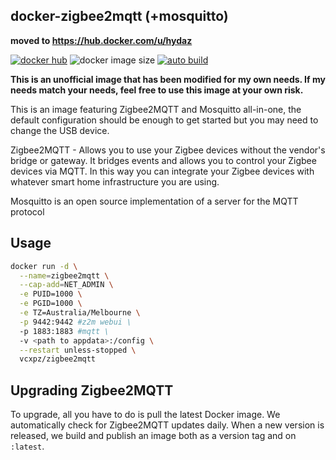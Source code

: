 ## docker-zigbee2mqtt (+mosquitto)

**moved to https://hub.docker.com/u/hydaz**


[![docker hub](https://img.shields.io/badge/docker_hub-link-blue?style=for-the-badge&logo=docker)](https://hub.docker.com/r/vcxpz/zigbee2mqtt) ![docker image size](https://img.shields.io/docker/image-size/vcxpz/zigbee2mqtt?style=for-the-badge&logo=docker) [![auto build](https://img.shields.io/badge/docker_builds-automated-blue?style=for-the-badge&logo=docker?color=d1aa67)](https://github.com/hydazz/docker-zigbee2mqtt/actions?query=workflow%3A"Auto+Builder+CI")

**This is an unofficial image that has been modified for my own needs. If my needs match your needs, feel free to use this image at your own risk.**

This is an image featuring Zigbee2MQTT and Mosquitto all-in-one, the default configuration should be enough to get started but you may need to change the USB device.

Zigbee2MQTT - Allows you to use your Zigbee devices without the vendor's bridge or gateway. It bridges events and allows you to control your Zigbee devices via MQTT. In this way you can integrate your Zigbee devices with whatever smart home infrastructure you are using.

Mosquitto is an open source implementation of a server for the MQTT protocol

## Usage

```bash
docker run -d \
  --name=zigbee2mqtt \
  --cap-add=NET_ADMIN \
  -e PUID=1000 \
  -e PGID=1000 \
  -e TZ=Australia/Melbourne \
  -p 9442:9442 #z2m webui \
  -p 1883:1883 #mqtt \
  -v <path to appdata>:/config \
  --restart unless-stopped \
  vcxpz/zigbee2mqtt
```

## Upgrading Zigbee2MQTT

To upgrade, all you have to do is pull the latest Docker image. We automatically check for Zigbee2MQTT updates daily. When a new version is released, we build and publish an image both as a version tag and on `:latest`.